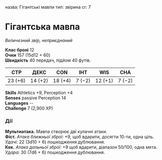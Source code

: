 назва: Гігантські мавпи тип: звірина cr: 7

# Гігантська мавпа
_Величезний звір, неприєднаний_

**Клас броні** 12    
**Очки** 157 (15d12 + 60)    
**Швидкість** 40 передач, підйом 40 футів.

| СТР     | ДЕКС    | CON     | ІНТ    | WIS     | CHA    |
| ------- | ------- | ------- | ------ | ------- | ------ |
| 23 (+6) | 14 (+2) | 18 (+4) | 7 (−2) | 12 (+1) | 7 (−2) |

**Skills** Athletics +9, Perception +4    
**Senses** passive Perception 14    
**Languages** --    
**Challenge** 7 (2,900 XP)

### Дії
**Мультиатака.** Мавпа створює дві кулачні атаки.    
**Фіст.** _Атака ближньої зброї:_ +9, щоб вдарити, досягти 10-ти, одна ціль. _Удачі:_ 22 (3d10 + 6) пошкодження дублювання.    
**Кек.** _Атака дальньої зброї:_ +9 щоб вдарити, діапазон 50/100, одна мета. _Удара:_ 30 (7d6 + 6) пошкодження дублювання. 